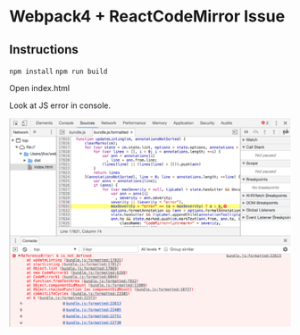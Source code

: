 # Webpack4 + ReactCodeMirror Issue


## Instructions
`npm install`
`npm run build`

Open index.html

Look at JS error in console.

![](https://raw.githubusercontent.com/jamesopti/uglifyjs-webpack-issue/master/codemirror_error.png)
